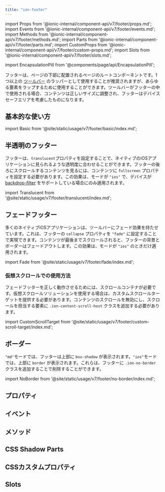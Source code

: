 ```yaml
---
title: "ion-footer"
---
```

import Props from '@ionic-internal/component-api/v7/footer/props.md';
import Events from '@ionic-internal/component-api/v7/footer/events.md';
import Methods from '@ionic-internal/component-api/v7/footer/methods.md';
import Parts from '@ionic-internal/component-api/v7/footer/parts.md';
import CustomProps from '@ionic-internal/component-api/v7/footer/custom-props.md';
import Slots from '@ionic-internal/component-api/v7/footer/slots.md';

<head>
  <title>ion-footer: Page Footer | Ionic App Footer Root Component</title>
  <meta name="description" content="footerはページの下部に配置されるルートコンポーネントのことです。Ionicのfooterはion-toolbarのラッパーとして、コンテンツ領域が正しいサイズであることを確認することができます。" />
</head>

import EncapsulationPill from '@components/page/api/EncapsulationPill';


フッターは、ページの下部に配置されるページのルートコンポーネントです。1つ以上の [ツールバー](./toolbar) のラッパーとして使用することが推奨されますが、あらゆる要素をラップするために使用することができます。ツールバーがフッターの中で使用される場合、コンテンツは正しいサイズに調整され、フッターはデバイスセーフエリアを考慮したものになります。

## 基本的な使い方

import Basic from '@site/static/usage/v7/footer/basic/index.md';

<Basic />


## 半透明のフッター

フッターは、`translucent`プロパティを設定することで、ネイティブのiOSアプリケーションに見られるような透明度に合わせることができます。フッターの後ろにスクロールするコンテンツを見るには、コンテンツに `fullscreen` プロパティを設定する必要があります。この効果は、モードが `"ios"` で、デバイスが [backdrop-filter](https://developer.mozilla.org/en-US/docs/Web/CSS/backdrop-filter#browser_compatibility) をサポートしている場合にのみ適用されます。

import Translucent from '@site/static/usage/v7/footer/translucent/index.md';

<Translucent />


## フェードフッター

多くのネイティブiOSアプリケーションは、ツールバーにフェード効果を持たせています。これは、フッターの `collapse` プロパティを `"fade"` に設定することで実現できます。コンテンツが最後までスクロールされると、フッターの背景とボーダーはフェードアウトします。この効果は、モードが `"ios"` のときだけ適用されます。

import Fade from '@site/static/usage/v7/footer/fade/index.md';

<Fade />


### 仮想スクロールでの使用方法

フェードフッターを正しく動作させるためには、スクロールコンテナが必要です。仮想スクロールソリューションを使用する場合は、カスタムスクロールターゲットを提供する必要があります。コンテンツのスクロールを無効にし、スクロールを担当する要素に `.ion-content-scroll-host` クラスを追加する必要があります。

import CustomScrollTarget from '@site/static/usage/v7/footer/custom-scroll-target/index.md';

<CustomScrollTarget />

## ボーダー

`"md"`モードでは、フッターは上部に `box-shadow` が表示されます。`"ios"`モードでは、上部に `border` が表示されます。これらは、フッターに `.ion-no-border` クラスを追加することで削除することができます。

import NoBorder from '@site/static/usage/v7/footer/no-border/index.md';

<NoBorder />


## プロパティ
<Props />

## イベント
<Events />

## メソッド
<Methods />

## CSS Shadow Parts
<Parts />

## CSSカスタムプロパティ
<CustomProps />

## Slots
<Slots />
